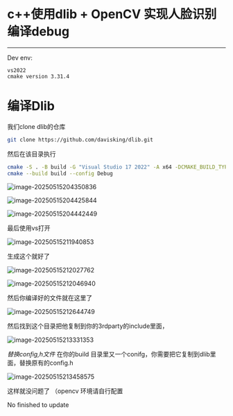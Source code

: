 # c++使用dlib + OpenCV 实现人脸识别 编译debug

----

Dev env:

~~~b
vs2022 
cmake version 3.31.4
~~~



# 编译Dlib

我们clone dlib的仓库

~~~bash
git clone https://github.com/davisking/dlib.git
~~~

然后在该目录执行

~~~bash
cmake -S . -B build -G "Visual Studio 17 2022" -A x64 -DCMAKE_BUILD_TYPE=Debug
cmake --build build --config Debug

~~~

![image-20250515204350836](https://cdn.jsdelivr.net/gh/hesphoros/blogimages@main/img/image-20250515204350836.png)

![image-20250515204425844](https://cdn.jsdelivr.net/gh/hesphoros/blogimages@main/img/image-20250515204425844.png)

![image-20250515204442449](https://cdn.jsdelivr.net/gh/hesphoros/blogimages@main/img/image-20250515204442449.png)

最后使用vs打开

![image-20250515211940853](https://cdn.jsdelivr.net/gh/hesphoros/blogimages@main/img/image-20250515211940853.png)

生成这个就好了 



![image-20250515212027762](https://cdn.jsdelivr.net/gh/hesphoros/blogimages@main/img/image-20250515212027762.png)

![image-20250515212046940](https://cdn.jsdelivr.net/gh/hesphoros/blogimages@main/img/image-20250515212046940.png)

然后你编译好的文件就在这里了

![image-20250515212644749](https://cdn.jsdelivr.net/gh/hesphoros/blogimages@main/img/image-20250515212644749.png)

然后找到这个目录把他复制到你的3rdparty的include里面，

![image-20250515213331353](https://cdn.jsdelivr.net/gh/hesphoros/blogimages@main/img/image-20250515213331353.png)

*替换config,h文件* 在你的build 目录里又一个conifg，你需要把它复制到dlib里面，替换原有的config.h

![image-20250515213458575](https://cdn.jsdelivr.net/gh/hesphoros/blogimages@main/img/image-20250515213458575.png)

这样就没问题了 （opencv 环境请自行配置

No finished to update